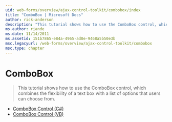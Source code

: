 ```yaml
---
uid: web-forms/overview/ajax-control-toolkit/combobox/index
title: "ComboBox | Microsoft Docs"
author: rick-anderson
description: "This tutorial shows how to use the ComboBox control, which combines the flexibility of a text box with a list of options that users can choose from."
ms.author: riande
ms.date: 11/14/2011
ms.assetid: 151b7865-e84a-4965-ad0e-9468a5b50e3b
msc.legacyurl: /web-forms/overview/ajax-control-toolkit/combobox
msc.type: chapter
---
```

ComboBox
====================
> This tutorial shows how to use the ComboBox control, which combines the flexibility of a text box with a list of options that users can choose from.


- [ComboBox Control (C#)](how-do-i-use-the-combobox-control-cs.md)
- [ComboBox Control (VB)](how-do-i-use-the-combobox-control-vb.md)
